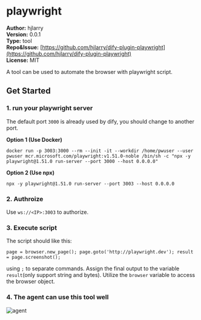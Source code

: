 # playwright

**Author:** hjlarry  
**Version:** 0.0.1  
**Type:** tool  
**Repo&Issue:** [https://github.com/hjlarry/dify-plugin-playwright](https://github.com/hjlarry/dify-plugin-playwright)  
**License:** MIT

A tool can be used to automate the browser with playwright script.

## Get Started

### 1. run your playwright server

The default port `3000` is already used by dify, you should change to another port.

**Option 1 (Use Docker)**
```
docker run -p 3003:3000 --rm --init -it --workdir /home/pwuser --user pwuser mcr.microsoft.com/playwright:v1.51.0-noble /bin/sh -c "npx -y playwright@1.51.0 run-server --port 3000 --host 0.0.0.0"
```

**Option 2 (Use npx)**
```
npx -y playwright@1.51.0 run-server --port 3003 --host 0.0.0.0
```

### 2. Authroize

Use `ws://<IP>:3003` to authorize.

### 3. Execute script
The script should like this:
```
page = browser.new_page(); page.goto('http://playwright.dev'); result = page.screenshot();
```
using `;` to separate commands. Assign the final output to the variable `result`(only support string and bytes). Utilize the `browser` variable to access the browser object. 

### 4. The agent can use this tool well
![agent](./_assets/agent.png)